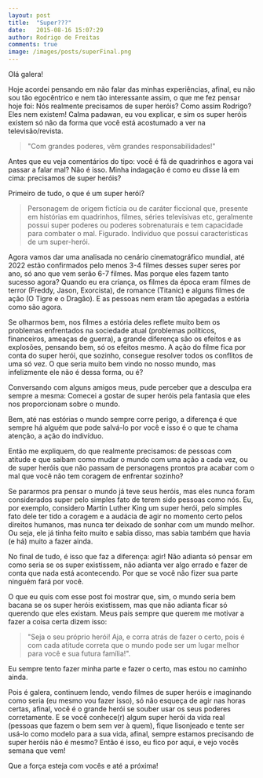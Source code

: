 ```yaml
---
layout: post
title:  "Super???"
date:   2015-08-16 15:07:29
author: Rodrigo de Freitas
comments: true
image: /images/posts/superFinal.png
---
```


Olá galera!

Hoje acordei pensando em não falar das minhas experiências, afinal, eu não sou tão egocêntrico e nem tão interessante assim, o que me fez pensar hoje foi: Nós realmente precisamos de super heróis? Como assim Rodrigo? Eles nem existem! Calma padawan, eu vou explicar, e sim os super heróis existem só não da forma que você está acostumado a ver na televisão/revista.

>"Com grandes poderes, vêm grandes responsabilidades!"

Antes que eu veja comentários do tipo: você é fã de quadrinhos e agora vai passar a falar mal? Não é isso. Minha indagação é como eu disse lá em cima: precisamos de super heróis?

Primeiro de tudo, o que é um super herói?

>Personagem de origem fictícia ou de caráter ficcional que, presente em histórias em quadrinhos, filmes, séries televisivas etc, geralmente possui super poderes ou poderes sobrenaturais e tem capacidade para combater o mal.
 Figurado. Indivíduo que possui características de um super-herói.

Agora vamos dar uma analisada no cenário cinematográfico mundial, até 2022 estão confirmados pelo menos 3-4 filmes desses super seres por ano, só ano que vem serão 6-7 filmes. Mas porque eles fazem tanto sucesso agora? Quando eu era criança, os filmes da época eram filmes de terror (Freddy, Jason, Exorcista), de romance (Titanic) e alguns filmes de ação (O Tigre e o Dragão). E as pessoas nem eram tão apegadas a estória como são agora.

Se olharmos bem, nos filmes a estória deles reflete muito bem os problemas enfrentados na sociedade atual (problemas políticos, financeiros, ameaças de guerra), a grande diferença são os efeitos e as explosões, pensando bem, só os efeitos mesmo. A ação do filme fica por conta do super herói, que sozinho, consegue resolver todos os conflitos de uma só vez. O que seria muito bem vindo no nosso mundo, mas infelizmente ele não é dessa forma, ou é?

Conversando com alguns amigos meus, pude perceber que a desculpa era sempre a mesma: Comecei a gostar de super heróis pela fantasia que eles nos proporcionam sobre o mundo. 

Bem, até nas estórias o mundo sempre corre perigo, a diferença é que sempre há alguém que pode salvá-lo por você e isso é o que te chama atenção, a ação do indivíduo.

Então me expliquem, do que realmente precisamos: de pessoas com atitude e que saibam como mudar o mundo com uma ação a cada vez, ou de super heróis que não passam de personagens prontos pra acabar com o mal que você não tem coragem de enfrentar sozinho?

Se pararmos pra pensar o mundo já teve seus heróis, mas eles nunca foram considerados super pelo simples fato de terem sido pessoas como nós. Eu, por exemplo, considero Martin Luther King um super herói, pelo simples fato dele ter tido a coragem e a audácia de agir no momento certo pelos direitos humanos, mas nunca ter deixado de sonhar com um mundo melhor. Ou seja, ele já tinha feito muito e sabia disso, mas sabia também que havia (e há) muito a fazer ainda. 

No final de tudo, é isso que faz a diferença: agir! Não adianta só pensar em como seria se os super existissem, não adianta ver algo errado e fazer de conta que nada está acontecendo. Por que se você não fizer sua parte ninguém fará por você.

O que eu quis com esse post foi mostrar que, sim, o mundo seria bem bacana se os super heróis existissem, mas que não adianta ficar só querendo que eles existam. Meus pais sempre que querem me motivar a fazer a coisa certa dizem isso: 

>"Seja o seu próprio herói! Aja, e corra atrás de fazer o certo, pois é com cada atitude correta que o mundo pode ser um lugar melhor para você e sua futura família!". 

Eu sempre tento fazer minha parte e fazer o certo, mas estou no caminho ainda. 

Pois é galera, continuem lendo, vendo filmes de super heróis e imaginando como seria (eu mesmo vou fazer isso), só não esqueça de agir nas horas certas, afinal, você é o grande herói se souber usar os seus poderes corretamente. E se você conhece(r) algum super herói da vida real (pessoas que fazem o bem sem ver à quem), fique lisonjeado e tente ser usá-lo como modelo para a sua vida, afinal, sempre estamos precisando de super heróis não é mesmo? Então é isso, eu fico por aqui, e vejo vocês semana que vem!

Que a força esteja com vocês e até a próxima!


[ini]: http://rodrigoodf.github.io